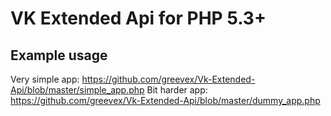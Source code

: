 VK Extended Api for PHP 5.3+
=================

Example usage
-----
Very simple app: https://github.com/greevex/Vk-Extended-Api/blob/master/simple_app.php
Bit harder app: https://github.com/greevex/Vk-Extended-Api/blob/master/dummy_app.php